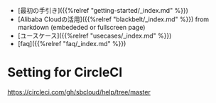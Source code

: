 * [最初の手引き]({{%relref "getting-started/_index.md" %}})
* [Alibaba Cloudの活用]({{%relref "blackbelt/_index.md" %}}) from markdown (embededed or fullscreen page)
* [ユースケース]({{%relref "usecases/_index.md" %}})
* [faq]({{%relref "faq/_index.md" %}})


# Setting for CircleCI
https://circleci.com/gh/sbcloud/help/tree/master
